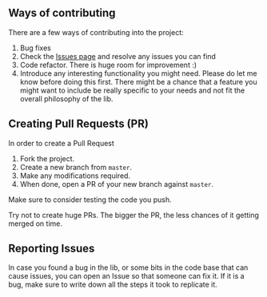 ## Ways of contributing

There are a few ways of contributing into the project:

1. Bug fixes
2. Check the [Issues page](https://github.com/ThanosFisherman/WifiUtils/issues) and resolve any issues you can find
3. Code refactor. There is huge room for improvement :)
4. Introduce any interesting functionality you might need. Please do let me know before doing this first. There might be a chance that a feature you might want to include be really specific to your needs and not fit the overall philosophy of the lib.

## Creating Pull Requests (PR)
In order to create a Pull Request

1. Fork the project.
2. Create a new branch from `master`.
3. Make any modifications required.
4. When done, open a PR of your new branch against `master`.

Make sure to consider testing the code you push.

Try not to create huge PRs. The bigger the PR, the less chances of it getting merged on time.

## Reporting Issues
In case you found a bug in the lib, or some bits in the code base that can cause issues, you can open an Issue so that someone can fix it. If it is a bug, make sure to write down all the steps it took to replicate it.
